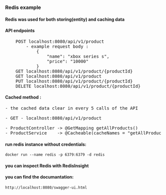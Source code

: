 
### Redis example

#### Redis was used for both storing(entity) and caching data

#### API endpoints

<pre>
    POST localhost:8080/api/v1/product
        - example request body : 
            {
                "name": "xbox series s",
                "price": "10000"
            }
    GET localhost:8080/api/v1/product/{productId}
    GET localhost:8080/api/v1/product
    PUT localhost:8080/api/v1/product/{productId}
    DELETE localhost:8080/api/v1/product/{productId}
</pre>

#### Cached method :
<pre>
- the cached data clear in every 5 calls of the API

- GET - localhost:8080/api/v1/product

- ProductController -> @GetMapping getAllProducts()
- ProductService    -> @Cacheable(cacheNames = "getAllProductsCache") getAllProducts()
</pre>

#### run redis instance without credentials:

```console
docker run --name redis -p 6379:6379 -d redis
```
#### you can inspect Redis with RedisInsight

#### you can find the documantation:
```console
http://localhost:8080/swagger-ui.html
```
